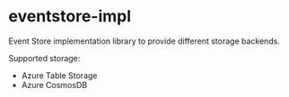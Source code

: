 # eventstore-impl
Event Store implementation library to provide different storage backends.

Supported storage:
- Azure Table Storage
- Azure CosmosDB
